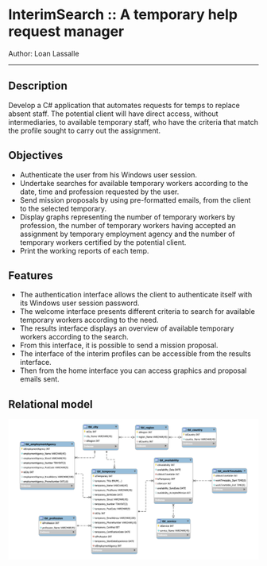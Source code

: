 # InterimSearch :: A temporary help request manager

Author: Loan Lassalle
***

## Description

Develop a C# application that automates requests for temps to replace absent staff. The potential client will have direct access, without intermediaries, to available temporary staff, who have the criteria that match the profile sought to carry out the assignment.

## Objectives

* Authenticate the user from his Windows user session.
* Undertake searches for available temporary workers according to the date, time and profession requested by the user.
* Send mission proposals by using pre-formatted emails, from the client to the selected temporary.
* Display graphs representing the number of temporary workers by profession, the number of temporary workers having accepted an assignment by temporary employment agency and the number of temporary workers certified by the potential client.
* Print the working reports of each temp.

## Features

* The authentication interface allows the client to authenticate itself with its Windows user session password.
* The welcome interface presents different criteria to search for available temporary workers according to the need.
* The results interface displays an overview of available temporary workers according to the search.
* From this interface, it is possible to send a mission proposal.
* The interface of the interim profiles can be accessible from the results interface.
* Then from the home interface you can access graphics and proposal emails sent.

## Relational model

<p align="center">
  <img src="./images/relational_model.svg" alt="Relational model">
</p>

